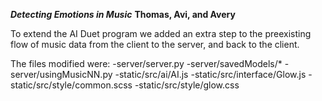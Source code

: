 ***Detecting Emotions in Music***
**Thomas, Avi, and Avery**

To extend the AI Duet program we added an extra step to the preexisting flow of music data from the client to the server, and back to the client.

The files modified were:
-server/server.py
-server/savedModels/*
-server/usingMusicNN.py
-static/src/ai/AI.js
-static/src/interface/Glow.js
-static/src/style/common.scss
-static/src/style/glow.css

